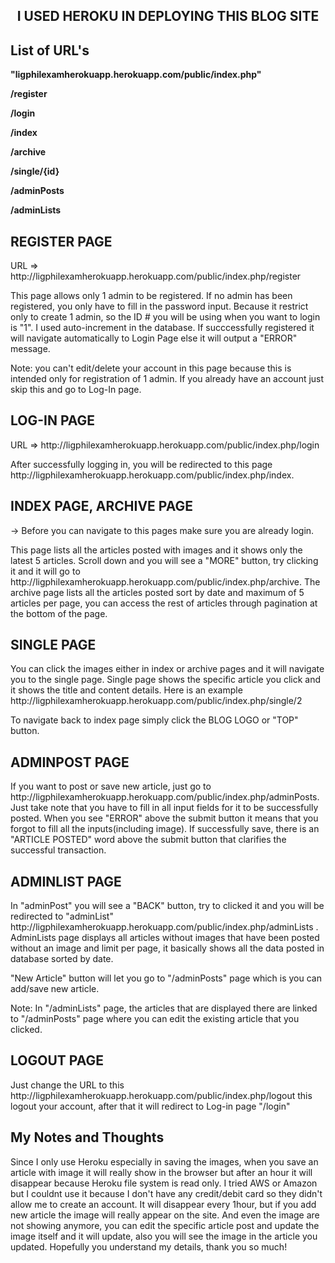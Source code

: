 <h2 align="center"> I USED HEROKU IN DEPLOYING THIS BLOG SITE </h2>

## List of URL's 
<p> <b> "ligphilexamherokuapp.herokuapp.com/public/index.php" </b> </p>

<p> <b> /register </b> </p>
<p> <b> /login </b> </p>
<p> <b> /index </b> </p>
<p> <b> /archive </b> </p>
<p> <b> /single/{id} </b> </p>
<p> <b> /adminPosts </b> </p>
<p> <b> /adminLists </b> </p>


## REGISTER PAGE 
<p> URL => http://ligphilexamherokuapp.herokuapp.com/public/index.php/register </p>
<p> This page allows only 1 admin to be registered. If no admin has been registered, you only have to fill in the password input. Because it restrict only to create 1 admin, so the ID # you will be using when you want to login is "1". I used auto-increment in the database. If succcessfully registered it will navigate automatically to Login Page else it will output a "ERROR" message. <p>
<p>
 Note: you can't edit/delete your account in this page because this is intended only for registration of 1 admin. If you already have an account just skip this and go to Log-In page.
</p>

## LOG-IN PAGE 

<p> URL => http://ligphilexamherokuapp.herokuapp.com/public/index.php/login </p>

<p> 
    After successfully logging in, you will be redirected to this page http://ligphilexamherokuapp.herokuapp.com/public/index.php/index. 
</p>

## INDEX PAGE, ARCHIVE PAGE 
<p> -> Before you can navigate to this pages make sure you are already login. </p>
<p>
    This page lists all the articles posted with images and it shows only the latest 5 articles. Scroll down and you will see a "MORE" button, try clicking it and it will go to http://ligphilexamherokuapp.herokuapp.com/public/index.php/archive. The archive page lists all the articles posted sort by date and maximum of 5 articles per page, you can access the rest of articles through pagination at the bottom of the page. 
</p>

## SINGLE PAGE 
<p> You can click the images either in index or archive pages and it will navigate you to the single page. Single page shows the specific article you click and it shows the title and content details. Here is an example  http://ligphilexamherokuapp.herokuapp.com/public/index.php/single/2 </p>

<p> To navigate back to index page simply click the BLOG LOGO or "TOP" button. </p>

## ADMINPOST PAGE 

<p> If you want to post or save new article, just go to http://ligphilexamherokuapp.herokuapp.com/public/index.php/adminPosts. Just take note that you have to fill in all input fields for it to be successfully posted. When you see "ERROR" above the submit button it means that you forgot to fill all the inputs(including image). If successfully save, there is an "ARTICLE POSTED" word above the submit button that clarifies the successful transaction. </p>

## ADMINLIST PAGE 

<p> In "adminPost" you will see a "BACK" button, try to clicked it and you will be redirected to "adminList" http://ligphilexamherokuapp.herokuapp.com/public/index.php/adminLists . AdminLists page displays all articles without images that have been posted without an image and limit per page, it basically shows all the data posted in database sorted by date. </p> <p> "New Article" button will let you go to "/adminPosts" page which is you can add/save new article.<p>

<p> Note: In "/adminLists" page, the articles that are displayed there are linked to "/adminPosts" page where you can edit the existing article that you clicked. </p>

## LOGOUT PAGE 
<p> Just change the URL to this http://ligphilexamherokuapp.herokuapp.com/public/index.php/logout this logout your account, after that it will redirect to Log-in page "/login" </p>

## My Notes and Thoughts 
<p> Since I only use Heroku especially in saving the images, when you save an article with image it will really show in the browser but after an hour it will disappear because Heroku file system is read only. I tried AWS or Amazon but I couldnt use it because I don't have any credit/debit card so they didn't allow me to create an account. It will disappear every 1hour, but if you add new article the image will really appear on the site. And even the image are not showing anymore, you can edit the specific article post and update the image itself and it will update, also you will see the image in the article you updated. Hopefully you understand my details, thank you so much! </p>


